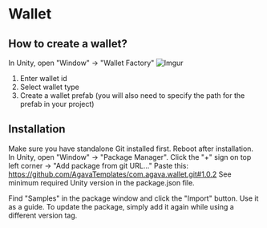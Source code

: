 # Wallet

## How to create a wallet?

In Unity, open "Window" -> "Wallet Factory"
![Imgur](https://i.imgur.com/d54oXOf.png)

1. Enter wallet id
2. Select wallet type
3. Create a wallet prefab (you will also need to specify the path for the prefab in your project)

## Installation

Make sure you have standalone Git installed first. Reboot after installation.
In Unity, open "Window" -> "Package Manager".
Click the "+" sign on top left corner -> "Add package from git URL..."
Paste this: https://github.com/AgavaTemplates/com.agava.wallet.git#1.0.2
See minimum required Unity version in the package.json file.

Find "Samples" in the package window and click the "Import" button. Use it as a guide.
To update the package, simply add it again while using a different version tag.
